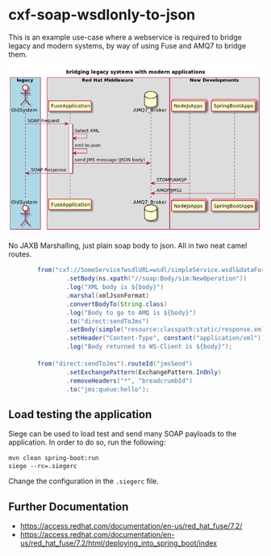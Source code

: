 # cxf-soap-wsdlonly-to-json

This is an example use-case where a webservice is required to bridge legacy and modern systems, by way of using Fuse and AMQ7 to bridge them.

![Use Case Flow](./puml/soap-2-json-amq.png)


No JAXB Marshalling, just plain soap body to json.  All in two neat camel routes.

```java
        from("cxf://SomeService?wsdlURL=wsdl/simpleService.wsdl&dataFormat=RAW").routeId("cxfRoute")
                .setBody(ns.xpath("//soap:Body/sim:NewOperation"))
                .log("XML body is ${body}")
                .marshal(xmlJsonFormat)
                .convertBodyTo(String.class)
                .log("Body to go to AMQ is ${body}")
                .to("direct:sendToJms")
                .setBody(simple("resource:classpath:static/response.xml"))
                .setHeader("Content-Type", constant("application/xml"))
                .log("Body returned to WS-Client is ${body}");

        from("direct:sendToJms").routeId("jmsSend")
                .setExchangePattern(ExchangePattern.InOnly)
                .removeHeaders("*", "breadcrumbId")
                .to("jms:queue:hello");
```

## Load testing the application

Siege can be used to load test and send many SOAP payloads to the application.  In order to do so, run the following:

```text
mvn clean spring-boot:run
siege --rc=.siegerc
```

Change the configuration in the `.siegerc` file.


## Further Documentation

- https://access.redhat.com/documentation/en-us/red_hat_fuse/7.2/
- https://access.redhat.com/documentation/en-us/red_hat_fuse/7.2/html/deploying_into_spring_boot/index

